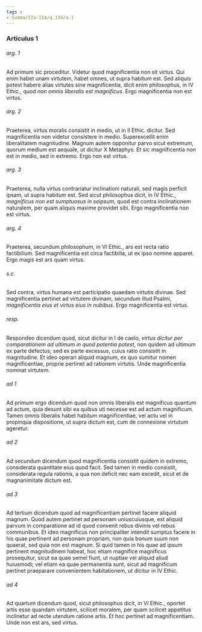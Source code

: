 ```yaml
---
tags : 
- Summa/IIa-IIæ/q.134/a.1
---
```


### Articulus 1

###### arg. 1
Ad primum sic proceditur. Videtur quod magnificentia non sit virtus. Qui enim habet unam virtutem, habet omnes, ut supra habitum est. Sed aliquis potest habere alias virtutes sine magnificentia, dicit enim philosophus, in IV Ethic., quod *non omnis liberalis est magnificus*. Ergo magnificentia non est virtus.

###### arg. 2
Praeterea, virtus moralis consistit in medio, ut in II Ethic. dicitur. Sed magnificentia non videtur consistere in medio. Superexcellit enim liberalitatem magnitudine. Magnum autem opponitur parvo sicut extremum, quorum medium est aequale, ut dicitur X Metaphys. Et sic magnificentia non est in medio, sed in extremo. Ergo non est virtus.

###### arg. 3
Praeterea, nulla virtus contrariatur inclinationi naturali, sed magis perficit ipsam, ut supra habitum est. Sed sicut philosophus dicit, in IV Ethic., *magnificus non est sumptuosus in seipsum*, quod est contra inclinationem naturalem, per quam aliquis maxime providet sibi. Ergo magnificentia non est virtus.

###### arg. 4
Praeterea, secundum philosophum, in VI Ethic., ars est recta ratio factibilium. Sed magnificentia est circa factibilia, ut ex ipso nomine apparet. Ergo magis est ars quam virtus.

###### s.c.
Sed contra, virtus humana est participatio quaedam virtutis divinae. Sed magnificentia pertinet ad virtutem divinam, secundum illud Psalmi, *magnificentia eius et virtus eius in nubibus*. Ergo magnificentia est virtus.

###### resp.
Respondeo dicendum quod, sicut dicitur in I de caelo, *virtus dicitur per comparationem ad ultimum in quod potentia potest*, non quidem ad ultimum ex parte defectus; sed ex parte excessus, cuius ratio consistit in magnitudine. Et ideo operari aliquid magnum, ex quo sumitur nomen magnificentiae, proprie pertinet ad rationem virtutis. Unde magnificentia nominat virtutem.

###### ad 1
Ad primum ergo dicendum quod non omnis liberalis est magnificus quantum ad actum, quia desunt sibi ea quibus uti necesse est ad actum magnificum. Tamen omnis liberalis habet habitum magnificentiae, vel actu vel in propinqua dispositione, ut supra dictum est, cum de connexione virtutum ageretur.

###### ad 2
Ad secundum dicendum quod magnificentia consistit quidem in extremo, considerata quantitate eius quod facit. Sed tamen in medio consistit, considerata regula rationis, a qua non deficit nec eam excedit, sicut et de magnanimitate dictum est.

###### ad 3
Ad tertium dicendum quod ad magnificentiam pertinet facere aliquid magnum. Quod autem pertinet ad personam uniuscuiusque, est aliquid parvum in comparatione ad id quod convenit rebus divinis vel rebus communibus. Et ideo magnificus non principaliter intendit sumptus facere in his quae pertinent ad personam propriam, non quia bonum suum non quaerat, sed quia non est magnum. Si quid tamen in his quae ad ipsum pertinent magnitudinem habeat, hoc etiam magnifice magnificus prosequitur, sicut ea quae semel fiunt, ut nuptiae vel aliquid aliud huiusmodi; vel etiam ea quae permanentia sunt, sicut ad magnificum pertinet praeparare convenientem habitationem, ut dicitur in IV Ethic.

###### ad 4
Ad quartum dicendum quod, sicut philosophus dicit, in VI Ethic., oportet artis esse quandam virtutem, scilicet moralem, per quam scilicet appetitus inclinetur ad recte utendum ratione artis. Et hoc pertinet ad magnificentiam. Unde non est ars, sed virtus.

